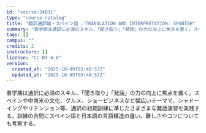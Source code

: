 ```yaml
---
id: "course:24031"
type: "course-catalog"
title: "翻訳通訳論・スペイン語 ／TRANSLATION AND INTERPRETATION: SPANISH"
summary: "春学期は通訳に必須のスキル、「聞き取り」「発話」の力の向上に焦点を置く。スペインや中南米の文化、グルメ、ショービジネスなど幅広いテーマで、シャドーイングやリテンション等、通訳の初期訓練に準じたさまざまな発話演習を実践する。訓練の合間にスペイ…"
tags: []
campus: ""
credits: 2
instructors: []
license: "CC-BY-4.0"
version:
  created_at: "2025-10-09T03:48:57Z"
  updated_at: "2025-10-09T03:48:57Z"
---
```

春学期は通訳に必須のスキル、「聞き取り」「発話」の力の向上に焦点を置く。スペインや中南米の文化、グルメ、ショービジネスなど幅広いテーマで、シャドーイングやリテンション等、通訳の初期訓練に準じたさまざまな発話演習を実践する。訓練の合間にスペイン語と日本語の言語構造の違い、難しさやコツについても考察する。
